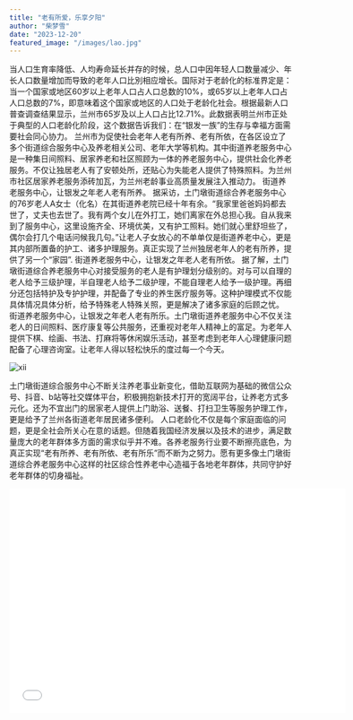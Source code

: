 ```yaml
---
title: "老有所爱，乐享夕阳"
author: "柴梦雪"
date: "2023-12-20"
featured_image: "/images/lao.jpg"
---
```


当人口生育率降低、人均寿命延长并存的时候，总人口中因年轻人口数量减少、年长人口数量增加而导致的老年人口比別相应增长。国际对于老龄化的标准界定是：当一个国家或地区60岁以上老年人口占人口总数的10%，或65岁以上老年人口占人口总数的7%，即意味着这个国家或地区的人口处于老龄化社会。根据最新人口普查调查结果显示，兰州市65岁及以上人口占比12.71%。此数据表明兰州市正处于典型的人口老龄化阶段，这个数据告诉我们：在“银发一族”的生存与幸福方面需要社会同心协力。
兰州市为促使社会老年人老有所养、老有所依，在各区设立了多个街道综合服务中心及养老相关公司、老年大学等机构。其中街道养老服务中心是一种集日间照料、居家养老和社区照顾为一体的养老服务中心，提供社会化养老服务。不仅让独居老人有了安顿处所，还贴心为失能老人提供了特殊照料。为兰州市社区居家养老服务添砖加瓦，为兰州老龄事业高质量发展注入推动力。
街道养老服务中心，让银发之年老人老有所养。
据采访，土门墩街道综合养老服务中心的76岁老人A女士（化名）在其街道养老院已经十年有余。“我家里爸爸妈妈都去世了，丈夫也去世了。我有两个女儿在外打工，她们离家在外总担心我。自从我来到了服务中心，这里设施齐全、环境优美，又有护工照料。她们就心里舒坦些了，偶尔会打几个电话问候我几句。”让老人子女放心的不单单仅是街道养老中心，更是其内部所置备的护工、诸多护理服务。真正实现了兰州独居老年人的老有所养，提供了另一个“家园”.
街道养老服务中心，让银发之年老人老有所依。
据了解，土门墩街道综合养老服务中心对接受服务的老人是有护理划分级别的。对与可以自理的老人给予三级护理，半自理老人给予二级护理，不能自理老人给予一级护理。再细分还包括特护及专护护理，并配备了专业的养生医疗服务等。这种护理模式不仅能具体情况具体分析，给予特殊老人特殊关照，更是解决了诸多家庭的后顾之忧。
街道养老服务中心，让银发之年老人老有所乐。土门墩街道养老服务中心不仅关注老人的日间照料、医疗康复等公共服务，还重视对老年人精神上的富足。为老年人提供下棋、绘画、书法、打麻将等休闲娱乐活动，甚至考虑到老年人心理健康问题配备了心理咨询室。让老年人得以轻松快乐的度过每一个今天。

![xii](/images/xii.jpg)

土门墩街道综合服务中心不断关注养老事业新变化，借助互联网为基础的微信公众号、抖音、b站等社交媒体平台，积极拥抱新技术打开的宽阔平台，让养老方式多元化。还为不宜出门的居家老人提供上门助浴、送餐、打扫卫生等服务护理工作，更是给予了兰州各街道老年居民诸多便利。
人口老龄化不仅是每个家庭面临的问题，更是全社会所关心在意的话题。但随着我国经济发展以及技术的进步，满足数量庞大的老年群体多方面的需求似乎并不难。各养老服务行业要不断擦亮底色，为真正实现“老有所养、老有所依、老有所乐”而不断为之努力。愿有更多像土门墩街道综合养老服务中心这样的社区综合性养老中心造福于各地老年群体，共同守护好老年群体的切身福祉。

<iframe src="//player.bilibili.com/player.html?aid=237593974&bvid=BV1Ve411r7wH&cid=1375298195&p=1" scrolling="no" border="0" frameborder="no" framespacing="0" allowfullscreen="true"width="600px" height="400px"> </iframe>